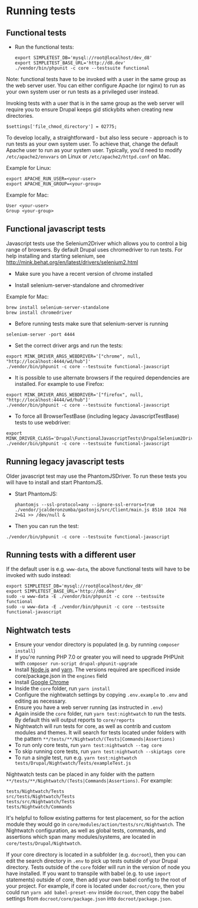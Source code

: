 # Running tests

## Functional tests

* Run the functional tests:
  ```
  export SIMPLETEST_DB='mysql://root@localhost/dev_d8'
  export SIMPLETEST_BASE_URL='http://d8.dev'
  ./vendor/bin/phpunit -c core --testsuite functional
  ```

Note: functional tests have to be invoked with a user in the same group as the
web server user. You can either configure Apache (or nginx) to run as your own
system user or run tests as a privileged user instead.

Invoking tests with a user that is in the same group as the web server will
require you to ensure Drupal keeps gid stickybits when creating new directories.

`$settings['file_chmod_directory'] = 02775;`

To develop locally, a straightforward - but also less secure - approach is to
run tests as your own system user. To achieve that, change the default Apache
user to run as your system user. Typically, you'd need to modify
`/etc/apache2/envvars` on Linux or `/etc/apache2/httpd.conf` on Mac.

Example for Linux:

```
export APACHE_RUN_USER=<your-user>
export APACHE_RUN_GROUP=<your-group>
```

Example for Mac:

```
User <your-user>
Group <your-group>
```

## Functional javascript tests

Javascript tests use the Selenium2Driver which allows you to control a
big range of browsers. By default Drupal uses chromedriver to run tests.
For help installing and starting selenium, see http://mink.behat.org/en/latest/drivers/selenium2.html

* Make sure you have a recent version of chrome installed

* Install selenium-server-standalone and chromedriver

Example for Mac:

```
brew install selenium-server-standalone
brew install chromedriver
```

* Before running tests make sure that selenium-server is running
```
selenium-server -port 4444
```

* Set the correct driver args and run the tests:
```
export MINK_DRIVER_ARGS_WEBDRIVER='["chrome", null, "http://localhost:4444/wd/hub"]'
./vendor/bin/phpunit -c core --testsuite functional-javascript
```

* It is possible to use alternate browsers if the required dependencies are
installed. For example to use Firefox:

```
export MINK_DRIVER_ARGS_WEBDRIVER='["firefox", null, "http://localhost:4444/wd/hub"]'
./vendor/bin/phpunit -c core --testsuite functional-javascript
```

* To force all BrowserTestBase (including legacy JavascriptTestBase) tests to use
webdriver:

```
export MINK_DRIVER_CLASS='Drupal\FunctionalJavascriptTests\DrupalSelenium2Driver'
./vendor/bin/phpunit -c core --testsuite functional-javascript
```

## Running legacy javascript tests

Older javascript test may use the PhantomJSDriver. To run these tests you will
have to install and start PhantomJS.

* Start PhantomJS:
  ```
  phantomjs --ssl-protocol=any --ignore-ssl-errors=true ./vendor/jcalderonzumba/gastonjs/src/Client/main.js 8510 1024 768 2>&1 >> /dev/null &
  ```

* Then you can run the test:
```
./vendor/bin/phpunit -c core --testsuite functional-javascript
```

## Running tests with a different user

If the default user is e.g. `www-data`, the above functional tests will have to
be invoked with sudo instead:

```
export SIMPLETEST_DB='mysql://root@localhost/dev_d8'
export SIMPLETEST_BASE_URL='http://d8.dev'
sudo -u www-data -E ./vendor/bin/phpunit -c core --testsuite functional
sudo -u www-data -E ./vendor/bin/phpunit -c core --testsuite functional-javascript
```

## Nightwatch tests

- Ensure your vendor directory is populated (e.g. by running `composer install`)
- If you're running PHP 7.0 or greater you will need to upgrade PHPUnit with `composer run-script drupal-phpunit-upgrade`
- Install [Node.js](https://nodejs.org/en/download/) and [yarn](https://yarnpkg.com/en/docs/install). The versions required are specificed inside core/package.json in the `engines` field
- Install [Google Chrome](https://www.google.com/chrome/browser/desktop/index.html)
- Inside the `core` folder, run `yarn install`
- Configure the nightwatch settings by copying `.env.example` to `.env` and editing as necessary.
- Ensure you have a web server running (as instructed in `.env`)
- Again inside the `core` folder, run `yarn test:nightwatch` to run the tests. By default this will output reports to `core/reports`
- Nightwatch will run tests for core, as well as contrib and custom modules and themes. It will search for tests located under folders with the pattern `**/tests/**/Nightwatch/(Tests|Commands|Assertions)`
- To run only core tests, run `yarn test:nightwatch --tag core`
- To skip running core tests, run `yarn test:nightwatch --skiptags core`
- To run a single test, run e.g. `yarn test:nightwatch tests/Drupal/Nightwatch/Tests/exampleTest.js`

Nightwatch tests can be placed in any folder with the pattern `**/tests/**/Nightwatch/(Tests|Commands|Assertions)`. For example:
```
tests/Nightwatch/Tests
src/tests/Nightwatch/Tests
tests/src/Nightwatch/Tests
tests/Nightwatch/Commands
```

It's helpful to follow existing patterns for test placement, so for the action module they would go in `core/modules/action/tests/src/Nightwatch`.
The Nightwatch configuration, as well as global tests, commands, and assertions which span many modules/systems, are located in `core/tests/Drupal/Nightwatch`.

If your core directory is located in a subfolder (e.g. `docroot`), then you can edit the search directory in `.env` to pick up tests outside of your Drupal directory.
Tests outside of the `core` folder will run in the version of node you have installed. If you want to transpile with babel (e.g. to use `import` statements) outside of core,
then add your own babel config to the root of your project. For example, if core is located under `docroot/core`, then you could run `yarn add babel-preset-env` inside
`docroot`, then copy the babel settings from `docroot/core/package.json` into `docroot/package.json`.
